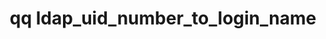 ---
category: ldap
command: ldap_uid_number_to_login_name
keywords: qq, qq_cli, ldap_uid_number_to_login_name
optional_options: []
permalink: /qq-cli-command-guide/ldap/ldap_uid_number_to_login_name.html
positional_options: []
sidebar: qq_cli_command_reference_sidebar
summary: This section explains how to use the <code>qq ldap_uid_number_to_login_name</code>
  command.
synopsis: Get login name from uidNumber using LDAP server
title: qq ldap_uid_number_to_login_name
usage: qq ldap_uid_number_to_login_name [-h] --uid-number UID_NUMBER
zendesk_source: qq CLI Command Guide

---